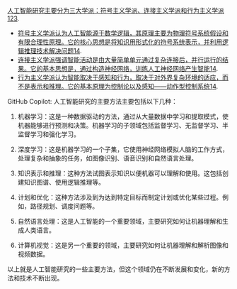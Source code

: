 [人工智能研究主要分为三大学派：符号主义学派、连接主义学派和行为主义学派](https://zhuanlan.zhihu.com/p/443257981)[1](https://zhuanlan.zhihu.com/p/443257981)[2](https://bing.com/search?q=%E4%BA%BA%E5%B7%A5%E6%99%BA%E8%83%BD%E7%A0%94%E7%A9%B6%E7%9A%84%E5%AD%A6%E6%B4%BE%E4%B8%8E%E6%96%B9%E6%B3%95)[3](https://baijiahao.baidu.com/s?id=1621071195120326457).

- [符号主义学派认为人工智能源于数学逻辑，其原理主要为物理符号系统假设和有限合理性原理。它的核心思想是将知识用形式化的符号系统表示，并利用逻辑推理技术解决问题](https://zhuanlan.zhihu.com/p/443257981)[1](https://zhuanlan.zhihu.com/p/443257981)[4](https://baijiahao.baidu.com/s?id=1765151612499071868).
- [连接主义学派强调智能活动是由大量简单单元通过复杂连接后，并行运行的结果。它的基本思想是，通过构造神经网络，训练人工神经网络产生智能](https://zhuanlan.zhihu.com/p/443257981)[1](https://zhuanlan.zhihu.com/p/443257981)[4](https://baijiahao.baidu.com/s?id=1765151612499071868).
- [行为主义学派认为智能取决于感知和行为，取决于对外界复杂环境的适应，而不是表示和推理。它的基本原理为控制论以及感知——动作型控制系统](https://zhuanlan.zhihu.com/p/443257981)[1](https://zhuanlan.zhihu.com/p/443257981)[4](https://baijiahao.baidu.com/s?id=1765151612499071868).

GitHub Copilot: 人工智能研究的主要方法主要包括以下几种：

1. 机器学习：这是一种数据驱动的方法，通过从大量数据中学习和提取模式，使机器能够进行预测和决策。机器学习的子领域包括监督学习、无监督学习、半监督学习和强化学习。

2. 深度学习：这是机器学习的一个子集，它使用神经网络模拟人脑的工作方式，处理复杂和抽象的任务，如图像识别、语音识别和自然语言处理。

3. 知识表示和推理：这种方法试图表示知识以便机器可以理解和使用。这包括创建知识图谱、使用逻辑推理等。

4. 计划和优化：这种方法涉及到为达到特定目标而制定计划或优化某些过程。例如，路径规划、调度问题等。

5. 自然语言处理：这是人工智能的一个重要领域，主要研究如何让机器理解和生成人类语言。

6. 计算机视觉：这是另一个重要的领域，主要研究如何让机器理解和解析图像和视频数据。

以上就是人工智能研究的一些主要方法，但这个领域仍在不断发展和变化，新的方法和技术不断出现。